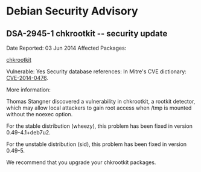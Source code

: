 
Debian Security Advisory
========================


DSA-2945-1 chkrootkit -- security update
----------------------------------------



Date Reported:
03 Jun 2014
Affected Packages:

[chkrootkit](https://packages.debian.org/src:chkrootkit)

Vulnerable:
Yes
Security database references:
In Mitre's CVE dictionary: [CVE-2014-0476](https://security-tracker.debian.org/tracker/CVE-2014-0476).  

More information:

Thomas Stangner discovered a vulnerability in chkrootkit, a rootkit
detector, which may allow local attackers to gain root access when /tmp
is mounted without the noexec option.


For the stable distribution (wheezy), this problem has been fixed in
version 0.49-4.1+deb7u2.


For the unstable distribution (sid), this problem has been fixed in
version 0.49-5.


We recommend that you upgrade your chkrootkit packages.





